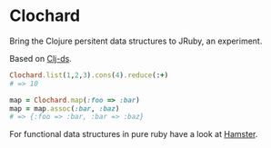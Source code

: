 # Clochard

Bring the Clojure persitent data structures to JRuby, an experiment.

Based on [Clj-ds](https://github.com/krukow/clj-ds).

```ruby
Clochard.list(1,2,3).cons(4).reduce(:+)
# => 10

map = Clochard.map(:foo => :bar)
map = map.assoc(:bar, :baz)
# => {:foo => :bar, :bar => :baz}
```

For functional data structures in pure ruby have a look at [Hamster](https://github.com/harukizaemon/hamster).
